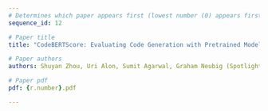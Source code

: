 ```yaml
---
# Determines which paper appears first (lowest number (0) appears first)
sequence_id: 12

# Paper title
title: "CodeBERTScore: Evaluating Code Generation with Pretrained Models of Code"

# Paper authors
authors: Shuyan Zhou, Uri Alon, Sumit Agarwal, Graham Neubig (Spotlight)

# Paper pdf
pdf: {r.number}.pdf

---
```

